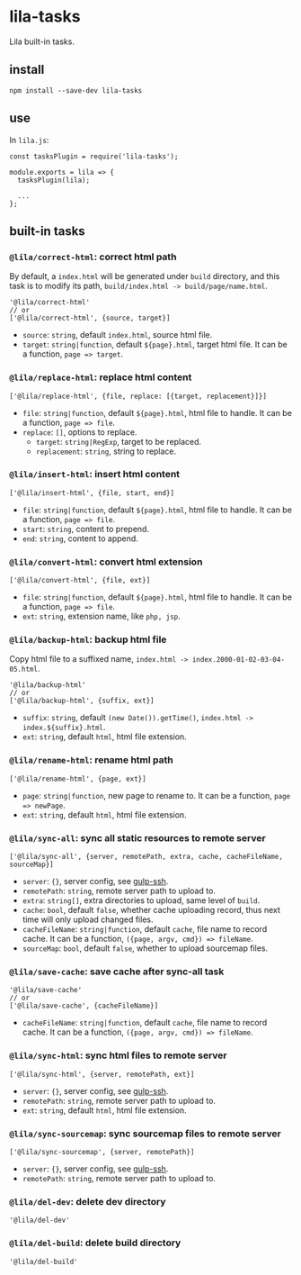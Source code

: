 # lila-tasks

Lila built-in tasks.

## install

```
npm install --save-dev lila-tasks
```

## use

In `lila.js`:

```
const tasksPlugin = require('lila-tasks');

module.exports = lila => {
  tasksPlugin(lila);

  ...
};
```

## built-in tasks

### `@lila/correct-html`: correct html path

By default, a `index.html` will be generated under `build` directory, and this task is to modify its path, `build/index.html -> build/page/name.html`.

```
'@lila/correct-html'
// or
['@lila/correct-html', {source, target}]
```

- `source`: `string`, default `index.html`, source html file.
- `target`: `string|function`, default `${page}.html`, target html file. It can be a function, `page => target`.

### `@lila/replace-html`: replace html content

```
['@lila/replace-html', {file, replace: [{target, replacement}]}]
```

- `file`: `string|function`, default `${page}.html`, html file to handle. It can be a function, `page => file`.
- `replace`: `[]`, options to replace.
  - `target`: `string|RegExp`, target to be replaced.
  - `replacement`: `string`, string to replace.

### `@lila/insert-html`: insert html content

```
['@lila/insert-html', {file, start, end}]
```

- `file`: `string|function`, default `${page}.html`, html file to handle. It can be a function, `page => file`.
- `start`: `string`, content to prepend.
- `end`: `string`, content to append.

### `@lila/convert-html`: convert html extension

```
['@lila/convert-html', {file, ext}]
```

- `file`: `string|function`, default `${page}.html`, html file to handle. It can be a function, `page => file`.
- `ext`: `string`, extension name, like `php, jsp`.

### `@lila/backup-html`: backup html file

Copy html file to a suffixed name, `index.html -> index.2000-01-02-03-04-05.html`.

```
'@lila/backup-html'
// or
['@lila/backup-html', {suffix, ext}]
```

- `suffix`: `string`, default `(new Date()).getTime()`, `index.html -> index.${suffix}.html`.
- `ext`: `string`, default `html`, html file extension.

### `@lila/rename-html`: rename html path

```
['@lila/rename-html', {page, ext}]
```

- `page`: `string|function`, new page to rename to. It can be a function, `page => newPage`.
- `ext`: `string`, default `html`, html file extension.

### `@lila/sync-all`: sync all static resources to remote server

```
['@lila/sync-all', {server, remotePath, extra, cache, cacheFileName, sourceMap}]
```

- `server`: `{}`, server config, see [gulp-ssh](https://github.com/teambition/gulp-ssh).
- `remotePath`: `string`, remote server path to upload to.
- `extra`: `string[]`, extra directories to upload, same level of `build`.
- `cache`: `bool`, default `false`, whether cache uploading record, thus next time will only upload changed files.
- `cacheFileName`: `string|function`, default `cache`, file name to record cache. It can be a function, `({page, argv, cmd}) => fileName`.
- `sourceMap`: `bool`, default `false`, whether to upload sourcemap files.

### `@lila/save-cache`: save cache after sync-all task

```
'@lila/save-cache'
// or
['@lila/save-cache', {cacheFileName}]
```

- `cacheFileName`: `string|function`, default `cache`, file name to record cache. It can be a function, `({page, argv, cmd}) => fileName`.

### `@lila/sync-html`: sync html files to remote server

```
['@lila/sync-html', {server, remotePath, ext}]
```

- `server`: `{}`, server config, see [gulp-ssh](https://github.com/teambition/gulp-ssh).
- `remotePath`: `string`, remote server path to upload to.
- `ext`: `string`, default `html`, html file extension.

### `@lila/sync-sourcemap`: sync sourcemap files to remote server

```
['@lila/sync-sourcemap', {server, remotePath}]
```

- `server`: `{}`, server config, see [gulp-ssh](https://github.com/teambition/gulp-ssh).
- `remotePath`: `string`, remote server path to upload to.

### `@lila/del-dev`: delete dev directory

```
'@lila/del-dev'
```

### `@lila/del-build`: delete build directory

```
'@lila/del-build'
```
